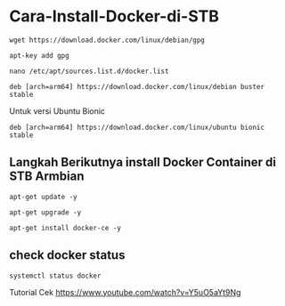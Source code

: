 # Cara-Install-Docker-di-STB

```
wget https://download.docker.com/linux/debian/gpg
```

```
apt-key add gpg
```

```
nano /etc/apt/sources.list.d/docker.list
```

```
deb [arch=arm64] https://download.docker.com/linux/debian buster stable
```
Untuk versi Ubuntu Bionic
```
deb [arch=arm64] https://download.docker.com/linux/ubuntu bionic stable
```

## Langkah Berikutnya install Docker Container di STB Armbian

```
apt-get update -y
```

```
apt-get upgrade -y
```

```
apt-get install docker-ce -y
```

## check docker status
```
systemctl status docker
```
Tutorial Cek https://www.youtube.com/watch?v=Y5uO5aYt9Ng
